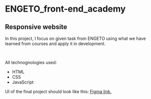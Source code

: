 # ENGETO_front-end_academy
<h2>Responsive website</h2>
<p>In this project, I focus on given task from ENGETO using what we have learned from courses and apply it in development.</p>
<br />
<p>All technognologies used:</p>
<ul>
    <li>HTML</li>
    <li>CSS</li>
    <li>JavaScript</li>
</ul>
<p>UI of the final project should look like this: <a href="https://www.figma.com/file/I3CPHrJyWzUj8rrU08zcIp/Engeto-Projekt-1?type=design&node-id=6-280&t=skzSSlcg00oHwRFM-0">Figma link.</a></p>